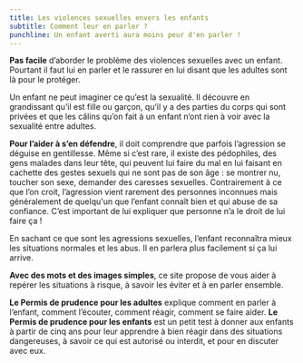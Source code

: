 ```yaml
---
title: Les violences sexuelles envers les enfants
subtitle: Comment leur en parler ?
punchline: Un enfant averti aura moins peur d'en parler !
---
```

**Pas facile** d’aborder le problème des violences sexuelles avec un enfant.
Pourtant il faut lui en parler et le rassurer en lui disant que les adultes
sont là pour le protéger.

Un enfant ne peut imaginer ce qu’est la sexualité. Il découvre en grandissant
qu’il est fille ou garçon, qu’il y a des parties du corps qui sont privées et
que les câlins qu’on fait à un enfant n’ont rien à voir avec la sexualité entre
adultes.

**Pour l’aider à s’en défendre**, il doit comprendre que parfois l’agression se
déguise en gentillesse. Même si c’est rare, il existe des pédophiles, des gens
malades dans leur tête, qui peuvent lui faire du mal en lui faisant en cachette
des gestes sexuels qui ne sont pas de son âge : se montrer nu, toucher son
sexe, demander des caresses sexuelles. Contrairement à ce que l’on croit,
l’agression vient rarement des personnes inconnues mais généralement de
quelqu'un que l’enfant connaît bien et qui abuse de sa confiance. C’est
important de lui expliquer que personne n’a le droit de lui faire ça !

En sachant ce que sont les agressions sexuelles, l’enfant reconnaîtra mieux les
situations normales et les abus. Il en parlera plus facilement si ça lui
arrive.

**Avec des mots et des images simples**, ce site propose de vous aider à repérer
les situations à risque, à savoir les éviter et à en parler ensemble.

**Le Permis de prudence pour les adultes** explique comment en parler à l’enfant, comment l’écouter,
comment réagir, comment se faire aider. **Le Permis de prudence pour les enfants**
est un petit test à donner aux enfants à partir de cinq ans pour leur
apprendre à bien réagir dans des situations dangereuses, à savoir ce qui est
autorisé ou interdit, et pour en discuter avec eux.
